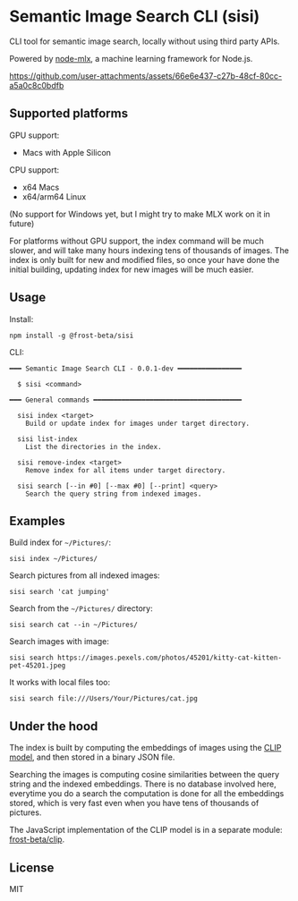 # Semantic Image Search CLI (sisi)

CLI tool for semantic image search, locally without using third party APIs.

Powered by [node-mlx](https://github.com/frost-beta/node-mlx), a machine
learning framework for Node.js.

https://github.com/user-attachments/assets/66e6e437-c27b-48cf-80cc-a5a0c8c0bdfb

## Supported platforms

GPU support:

* Macs with Apple Silicon

CPU support:

* x64 Macs
* x64/arm64 Linux

(No support for Windows yet, but I might try to make MLX work on it in future)

For platforms without GPU support, the index command will be much slower, and
will take many hours indexing tens of thousands of images. The index is only
built for new and modified files, so once your have done the initial building,
updating index for new images will be much easier.

## Usage

Install:

```console
npm install -g @frost-beta/sisi
```

CLI:

```console
━━━ Semantic Image Search CLI - 0.0.1-dev ━━━━━━━━━━━━━━━━

  $ sisi <command>

━━━ General commands ━━━━━━━━━━━━━━━━━━━━━━━━━━━━━━━━━━━━━

  sisi index <target>
    Build or update index for images under target directory.

  sisi list-index
    List the directories in the index.

  sisi remove-index <target>
    Remove index for all items under target directory.

  sisi search [--in #0] [--max #0] [--print] <query>
    Search the query string from indexed images.
```

## Examples

Build index for `~/Pictures/`:

```console
sisi index ~/Pictures/
```

Search pictures from all indexed images:

```console
sisi search 'cat jumping'
```

Search from the `~/Pictures/` directory:

```console
sisi search cat --in ~/Pictures/
```

Search images with image:

```console
sisi search https://images.pexels.com/photos/45201/kitty-cat-kitten-pet-45201.jpeg
```

It works with local files too:

```console
sisi search file:///Users/Your/Pictures/cat.jpg
```

## Under the hood

The index is built by computing the embeddings of images using the [CLIP
model](https://github.com/openai/CLIP), and then stored in a binary JSON file.

Searching the images is computing cosine similarities between the query string
and the indexed embeddings. There is no database involved here, everytime you do
a search the computation is done for all the embeddings stored, which is very
fast even when you have tens of thousands of pictures.

The JavaScript implementation of the CLIP model is in a separate module:
[frost-beta/clip](https://github.com/frost-beta/clip).

## License

MIT
